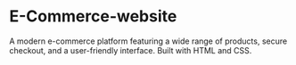 # E-Commerce-website
A modern e-commerce platform featuring a wide range of products, secure checkout, and a user-friendly interface. Built with HTML and CSS.
